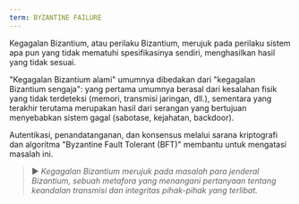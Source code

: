 ```yaml
---
term: BYZANTINE FAILURE
---
```


Kegagalan Bizantium, atau perilaku Bizantium, merujuk pada perilaku sistem apa pun yang tidak mematuhi spesifikasinya sendiri, menghasilkan hasil yang tidak sesuai.

"Kegagalan Bizantium alami" umumnya dibedakan dari "kegagalan Bizantium sengaja": yang pertama umumnya berasal dari kesalahan fisik yang tidak terdeteksi (memori, transmisi jaringan, dll.), sementara yang terakhir terutama merupakan hasil dari serangan yang bertujuan menyebabkan sistem gagal (sabotase, kejahatan, backdoor).

Autentikasi, penandatanganan, dan konsensus melalui sarana kriptografi dan algoritma "Byzantine Fault Tolerant (BFT)" membantu untuk mengatasi masalah ini.

> ► *Kegagalan Bizantium merujuk pada masalah para jenderal Bizantium, sebuah metafora yang menangani pertanyaan tentang keandalan transmisi dan integritas pihak-pihak yang terlibat.*